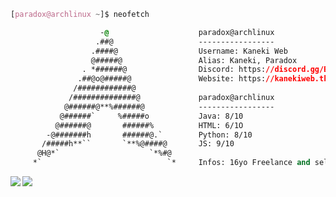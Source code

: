 <!-- 

	~> If you see this  i want to tell you something...
 NEVER GONA GIVE YOU UP NEVER GONNA LET YOU DOWN

-->

```css
[paradox@archlinux ~]$ neofetch

                    -@                    paradox@archlinux
                   .##@                   -----------------
                  .####@                  Username: Kaneki Web
                  @#####@                 Alias: Kaneki, Paradox
                . *######@                Discord: https://discord.gg/BTdFXbZ9t7
               .##@o@#####@               Website: https://kanekiweb.tk/
              /############@            
             /##############@             paradox@archlinux
            @######@**%######@            -----------------
           @######`     %#####o           Java: 8/10
          @######@       ######%          HTML: 6/1O
        -@#######h       ######@.`        Python: 8/10
       /#####h**``       `**%@####@       JS: 9/10
      @H@*`                    `*%#@    
     *`                            `*     Infos: 16yo Freelance and self-taught developer, founder of Skulldev.ga !

```



<img align="left" src="https://github-readme-stats.vercel.app/api?username=NightOwlDevelopment&count_private=true&line_height=21&show_icons=true&hide_border=true&theme=dracula"/>
<img align="left" src="https://github-readme-stats.vercel.app/api/top-langs/?username=NightOwlDevelopment&layout=compact&card_width=250&hide_border=true&theme=dracula"/>
 <img src="https://komarev.com/ghpvc/?username=NightOwlDevelopment&style=flat-square&color=blue" alt=""/>

